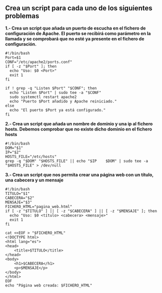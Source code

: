 ## Crea un script para cada uno de los siguientes problemas ##

**1.- Crea un script que añada un puerto de escucha en el fichero de configuración de Apache. El puerto se recibirá como parámetro en la llamada y se comprobará que no esté ya presente en el fichero de configuración.**

```
#!/bin/bash
Port=$1
CONF="/etc/apache2/ports.conf"
if [ -z "$Port" ]; then
  echo "Uso: $0 <Port>"
  exit 1
fi

if ! grep -q "Listen $Port" "$CONF"; then
  echo "Listen $Port" | sudo tee -a "$CONF"
  sudo systemctl restart apache2
  echo "Puerto $Port añadido y Apache reiniciado."
else
  echo "El puerto $Port ya está configurado."
fi
```


**2.- Crea un script que añada un nombre de dominio y una ip al fichero hosts. Debemos comprobar que no existe dicho dominio en el fichero hosts**
```
#!/bin/bash
DOM="$1"
IP="$2"
HOSTS_FILE="/etc/hosts"
grep -q "$DOM" "$HOSTS_FILE" || echo "$IP    $DOM" | sudo tee -a "$HOSTS_FILE" > /dev/null
```

**3.- Crea un script que nos permita crear una página web con un título, una cabecera y un mensaje**
```
#!/bin/bash
TITULO="$1"
CABECERA="$2"
MENSAJE="$3"
FICHERO_HTML="pagina_web.html"
if [ -z "$TITULO" ] || [ -z "$CABECERA" ] || [ -z "$MENSAJE" ]; then
  echo "Uso: $0 <título> <cabecera> <mensaje>"
  exit 1
fi

cat <<EOF > "$FICHERO_HTML"
<!DOCTYPE html>
<html lang="es">
<head>
    <title>$TITULO</title>
</head>
<body>
    <h1>$CABECERA</h1>
    <p>$MENSAJE</p>
</body>
</html>
EOF
echo "Página web creada: $FICHERO_HTML"
```
